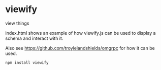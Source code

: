 # viewify
view things

index.html shows an example of how viewify.js can be used to display a schema and interact with it.

Also see https://github.com/troylelandshields/omgrpc for how it can be used.

`npm install viewify`